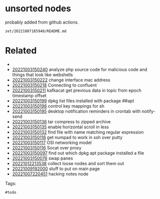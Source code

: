 # unsorted nodes

probably added from github actions.

` zet/20221007185940/README.md `

# Related

- 
- [20221003150240](/zet/20221003150240/README.md) analyze php source code for malicious code and things that look like webshells
- [20221003150222](/zet/20221003150222/README.md) change interface mac address
- [20221003150218](/zet/20221003150218/README.md) Connecting to confluent
- [20221003150211](/zet/20221003150211/README.md) kafkacat get previous data in topic from epoch timestamp offset
- [20221003150199](/zet/20221003150199/README.md) dpkg list files installed with package ##apt
- [20221003150198](/zet/20221003150198/README.md) control key mappings for sh
- [20221003150195](/zet/20221003150195/README.md) desktop notification reminders in crontab with notify-send
- [20221003150136](/zet/20221003150136/README.md) tar compress to zipped archive
- [20221003150135](/zet/20221003150135/README.md) enable horizontal scroll in less
- [20221003150132](/zet/20221003150132/README.md) find file with name matching regular expression
- [20221003150118](/zet/20221003150118/README.md) get numpad to work in ssh over putty
- [20221003150117](/zet/20221003150117/README.md) OSI networking model
- [20221003150116](/zet/20221003150116/README.md) Socat over proxy
- [20221003150097](/zet/20221003150097/README.md) find out which dpkg apt package installed a file
- [20221003150076](/zet/20221003150076/README.md) swap panes
- [20221012213538](/zet/20221012213538/README.md) collect loose nodes and sort them out
- [20221009192000](/zet/20221009192000/README.md) stuff to put on main page
- [20221007220451](/zet/20221007220451/README.md) hacking notes node

Tags:

    #todo
